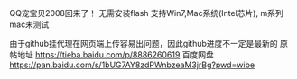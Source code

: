 QQ宠宝贝2008回来了！
无需安装flash
支持Win7,Mac系统(Intel芯片),
m系列mac未测试

由于github挂代理在网页端上传容易出问题，因此github进度不一定是最新的
原帖地址
https://tieba.baidu.com/p/8886260619
百度网盘
https://pan.baidu.com/s/1bUG7AY8zdPWnbzeaM3jrBg?pwd=wibe
